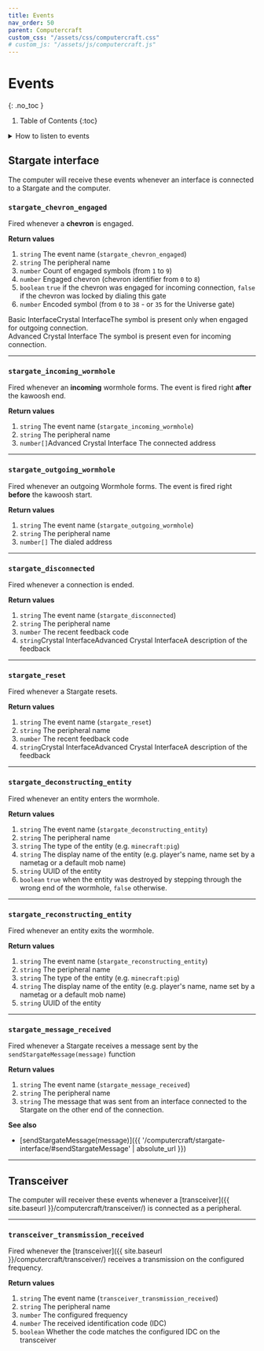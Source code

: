 ```yaml
---
title: Events
nav_order: 50
parent: Computercraft
custom_css: "/assets/css/computercraft.css"
# custom_js: "/assets/js/computercraft.js"
---
```


# Events
{: .no_toc }

1. Table of Contents
{:toc}

<details markdown="block">
<summary>How to listen to events</summary>
You can listen to any event by calling a function `os.pullEvent()`,
which will block execution until some event occurs.
You can specify a single event name if you are not interested in other events `os.pullEvent("name_of_the_event")`.

Wrapping the `os.pullEvent()` call to `{}` allows taking all the event's return values as a single table.
```lua
local event = {os.pullEvent()}
```

Using the `table.unpack(table, fromIndex)`, you can unpack a table to multiple values
and pass them as separated parameters to a function.
By specifying the `fromIndex` parameter, you tell which index the unpack should start from 
so it will skip all values before that index.
That is, for example, useful when you want to avoid passing event names to each event function.
```lua
function takeParameters(a, b)
    print(a, b)
end

local myTable = {"valueA", "valueB"}
takeParameters(table.unpack(myTable))
-- prints valueA valueB

takeParameters(table.unpack(myTable, 2))
-- prints nil valueB
```


Now you can process events, for example, like this:
```lua
function onDisconnect(feedback, description)
    -- note that description may be nil when basic interface is used!
    print("Stargate disconnected", feedback, description)
end

while true do
    local event = {os.pullEvent()}
    local eventName = event[1]
    if eventName == "stargate_disconnected" then
        -- start from index 2, skipping the event name on index 1
        onDisconnect(table.unpack(event, 2))
--[[
    elif eventName == "other_event" then
        ...
]]--
    end
end
```
</details>

## Stargate interface
The computer will receive these events whenever an interface is connected to a Stargate and the computer.

<h3 class="h-function">
    <code>stargate_chevron_engaged</code>
</h3>

Fired whenever a **chevron** is engaged.

**Return values**
1. `string` The event name (`stargate_chevron_engaged`)
2. `string` The peripheral name
3. `number` Count of engaged symbols (from `1` to `9`)
4. `number` Engaged chevron (chevron identifier from `0` to `8`)
5. `boolean` `true` if the chevron was engaged for incoming connection, 
`false` if the chevron was locked by dialing this gate
6. `number` Encoded symbol (from `0` to `38` - or `35` for the Universe gate)  

<span class="label label-blue ml-0">Basic Interface</span><span class="label label-green ml-0">Crystal Interface</span>The symbol is present only when engaged for outgoing connection.  
<span class="label label-purple ml-0">Advanced Crystal Interface</span> The symbol is present even for incoming connection.

___

<h3 class="h-function">
    <code>stargate_incoming_wormhole</code>
</h3>

Fired whenever an **incoming** wormhole forms.
The event is fired right **after** the kawoosh end.

**Return values**
1. `string` The event name (`stargate_incoming_wormhole`)
2. `string` The peripheral name
3. `number[]`<span class="label label-purple">Advanced Crystal Interface</span> The connected address

___

<h3 class="h-function">
    <code>stargate_outgoing_wormhole</code>
</h3>

Fired whenever an outgoing Wormhole forms.
The event is fired right **before** the kawoosh start.

**Return values**
1. `string` The event name (`stargate_outgoing_wormhole`)
2. `string` The peripheral name
3. `number[]` The dialed address

___

<h3 class="h-function">
    <code>stargate_disconnected</code>
</h3>

Fired whenever a connection is ended.

**Return values**
1. `string` The event name (`stargate_disconnected`)
2. `string` The peripheral name
3. `number` The recent feedback code <!-- TODO: add feedback code link -->
4. `string`<span class="label label-green">Crystal Interface</span><span class="label label-purple ml-0">Advanced Crystal Interface</span>A description of the feedback

___

<h3 class="h-function">
    <code>stargate_reset</code>
</h3>

Fired whenever a Stargate resets.
<!-- TODO: link explaining when a stargate resets -->

**Return values**
1. `string` The event name (`stargate_reset`)
2. `string` The peripheral name
3. `number` The recent feedback code <!-- TODO: add feedback code link -->
4. `string`<span class="label label-green">Crystal Interface</span><span class="label label-purple ml-0">Advanced Crystal Interface</span>A description of the feedback

___

<h3 class="h-function">
    <code>stargate_deconstructing_entity</code>
</h3>

Fired whenever an entity enters the wormhole.

**Return values**
1. `string` The event name (`stargate_deconstructing_entity`)
2. `string` The peripheral name
3. `string` The type of the entity (e.g. `minecraft:pig`)
4. `string` The display name of the entity (e.g. player's name, name set by a nametag or a default mob name)
5. `string` UUID of the entity
6. `boolean` `true` when the entity was destroyed by stepping through the wrong end of the wormhole, `false` otherwise.

___

<h3 class="h-function">
    <code>stargate_reconstructing_entity</code>
</h3>

Fired whenever an entity exits the wormhole.

**Return values**
1. `string` The event name (`stargate_reconstructing_entity`)
2. `string` The peripheral name
3. `string` The type of the entity (e.g. `minecraft:pig`)
4. `string` The display name of the entity (e.g. player's name, name set by a nametag or a default mob name)
5. `string` UUID of the entity

___

<h3 class="h-function">
    <code>stargate_message_received</code>
</h3>

Fired whenever a Stargate receives a message sent by the `sendStargateMessage(message)` function

**Return values**
1. `string` The event name (`stargate_message_received`)
2. `string` The peripheral name
3. `string` The message that was sent from an interface connected to the Stargate on the other end of the connection.

**See also**
- [sendStargateMessage(message)]({{ '/computercraft/stargate-interface/#sendStargateMessage' | absolute_url }})

___

## Transceiver
The computer will receiver these events whenever a [transceiver]({{ site.baseurl }}/computercraft/transceiver/) is connected as a peripheral.

___

<h3 class="h-function">
    <code>transceiver_transmission_received</code>
</h3>

Fired whenever the [transceiver]({{ site.baseurl }}/computercraft/transceiver/) receives a transmission on the configured frequency.

**Return values**
1. `string` The event name (`transceiver_transmission_received`)
2. `string` The peripheral name
3. `number` The configured frequency
4. `number` The received identification code (IDC)
5. `boolean` Whether the code matches the configured IDC on the transceiver
